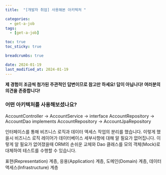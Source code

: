 ```yaml
---
title:  "[개발자 취업] 사용해본 아키텍처 "

categories:
  - get-a-job
tags:
  - [get-a-job]

toc: true
toc_sticky: true

breadcrumbs: true

date: 2024-01-19
last_modified_at: 2024-01-19
---
```


**제 경험이 조금씩 첨가된 주관적인 답변이므로 참고만 하세요! 답이 아닙니다! 여러분의 의견을 존중합니다!**

### 어떤 아키텍처를 사용해보셨나요?

AccountController ->
AccountService ->
interface AccountRepository ->
AccountDao implements AccountRepository ->
AccountJpaRepository

인터페이스를 통해 비즈니스 로직과 데이터 액세스 작업의 분리를 했습니다.
이렇게 했을시 비즈니스 로직 레이어가 데이터베이스 세부사항에 대해 알 필요가 없어집니다.
이렇게 알 필요가 없어졌을때 ORM의 손쉬운 교체와 Dao 클래스를 모의 객체(Mock)로 대체하여 테스트를 수행할 수 있습니다.

표현(Representation) 계층, 응용(Application) 계층, 도메인(Domain) 계층, 데이터 액세스(Infrastructure) 계층
